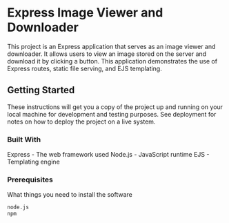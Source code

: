 # Express Image Viewer and Downloader

This project is an Express application that serves as an image viewer and downloader. It allows users to view an image stored on the server and download it by clicking a button. This application demonstrates the use of Express routes, static file serving, and EJS templating.

## Getting Started

These instructions will get you a copy of the project up and running on your local machine for development and testing purposes. See deployment for notes on how to deploy the project on a live system.


###  Built With

Express - The web framework used
Node.js - JavaScript runtime
EJS - Templating engine

### Prerequisites

What things you need to install the software 

```bash
node.js
npm
